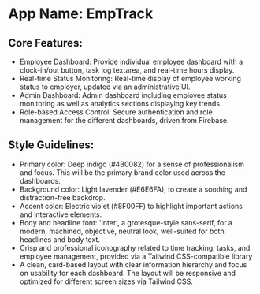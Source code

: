 # **App Name**: EmpTrack

## Core Features:

- Employee Dashboard: Provide individual employee dashboard with a clock-in/out button, task log textarea, and real-time hours display.
- Real-time Status Monitoring: Real-time display of employee working status to employer, updated via an administrative UI.
- Admin Dashboard: Admin dashboard including employee status monitoring as well as analytics sections displaying key trends
- Role-based Access Control: Secure authentication and role management for the different dashboards, driven from Firebase.

## Style Guidelines:

- Primary color: Deep indigo (#4B0082) for a sense of professionalism and focus. This will be the primary brand color used across the dashboards.
- Background color: Light lavender (#E6E6FA), to create a soothing and distraction-free backdrop.
- Accent color: Electric violet (#8F00FF) to highlight important actions and interactive elements.
- Body and headline font: 'Inter', a grotesque-style sans-serif, for a modern, machined, objective, neutral look, well-suited for both headlines and body text.
- Crisp and professional iconography related to time tracking, tasks, and employee management, provided via a Tailwind CSS-compatible library
- A clean, card-based layout with clear information hierarchy and focus on usability for each dashboard. The layout will be responsive and optimized for different screen sizes via Tailwind CSS.